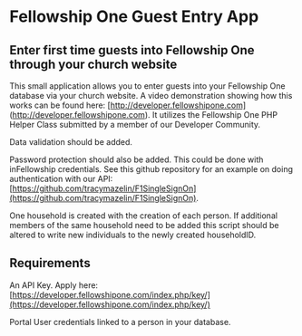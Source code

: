 Fellowship One Guest Entry App
==============================

Enter first time guests into Fellowship One through your church website
-----------------------------------------------------------------------

This small application allows you to enter guests into your Fellowship One database via your church website.  A video demonstration showing how this works can be found here: [http://developer.fellowshipone.com] (http://developer.fellowshipone.com).  It utilizes the Fellowship One PHP Helper Class submitted by a member of our Developer Community.

Data validation should be added.

Password protection should also be added.  This could be done with inFellowship credentials.  See this github repository for an example on doing authentication with our API:[https://github.com/tracymazelin/F1SingleSignOn](https://github.com/tracymazelin/F1SingleSignOn).

One household is created with the creation of each person.  If additional members of the same household need to be added this script should be altered to write new individuals to the newly created householdID.

Requirements
-------------

An API Key.  Apply here: [https://developer.fellowshipone.com/index.php/key/](https://developer.fellowshipone.com/index.php/key/)

Portal User credentials linked to a person in your database.



